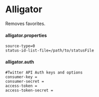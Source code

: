 # Alligator

Removes favorites.

#### alligator.properties

```properties
source-type=0
status-id-list-file=/path/to/statusFile
```

#### alligator.auth
```properties
#Twitter API Auth keys and options
consumer-key =
consumer-secret =
access-token = 
access-token-secret =
```